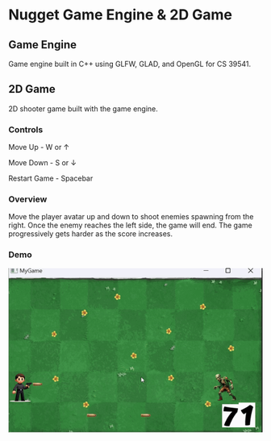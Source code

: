 # Nugget Game Engine & 2D Game
## Game Engine
Game engine built in C++ using GLFW, GLAD, and OpenGL for CS 39541.

## 2D Game
2D shooter game built with the game engine.
### Controls
Move Up - W or ↑

Move Down - S or ↓

Restart Game - Spacebar

### Overview
Move the player avatar up and down to shoot enemies spawning from the right. Once the enemy reaches the left side, the game will end. 
The game progressively gets harder as the score increases. 

### Demo
![game demo](https://github.com/XChen601/S24_Xing_Chen/blob/main/game_demo.gif)
